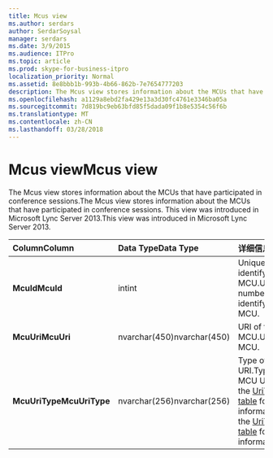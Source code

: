 ```yaml
---
title: Mcus view
ms.author: serdars
author: SerdarSoysal
manager: serdars
ms.date: 3/9/2015
ms.audience: ITPro
ms.topic: article
ms.prod: skype-for-business-itpro
localization_priority: Normal
ms.assetid: 8e8bbb1b-993b-4b66-862b-7e7654777203
description: The Mcus view stores information about the MCUs that have participated in conference sessions. This view was introduced in Microsoft Lync Server 2013.
ms.openlocfilehash: a1129a8ebd2fa429e13a3d30fc4761e3346ba05a
ms.sourcegitcommit: 7d819bc9eb63bfd85f5dada09f1b8e5354c56f6b
ms.translationtype: MT
ms.contentlocale: zh-CN
ms.lasthandoff: 03/28/2018
---
```

# <a name="mcus-view"></a><span data-ttu-id="15e0c-104">Mcus view</span><span class="sxs-lookup"><span data-stu-id="15e0c-104">Mcus view</span></span>
 
<span data-ttu-id="15e0c-105">The Mcus view stores information about the MCUs that have participated in conference sessions.</span><span class="sxs-lookup"><span data-stu-id="15e0c-105">The Mcus view stores information about the MCUs that have participated in conference sessions.</span></span> <span data-ttu-id="15e0c-106">This view was introduced in Microsoft Lync Server 2013.</span><span class="sxs-lookup"><span data-stu-id="15e0c-106">This view was introduced in Microsoft Lync Server 2013.</span></span>
  
|<span data-ttu-id="15e0c-107">**Column**</span><span class="sxs-lookup"><span data-stu-id="15e0c-107">**Column**</span></span>|<span data-ttu-id="15e0c-108">**Data Type**</span><span class="sxs-lookup"><span data-stu-id="15e0c-108">**Data Type**</span></span>|<span data-ttu-id="15e0c-109">**详细信息**</span><span class="sxs-lookup"><span data-stu-id="15e0c-109">**Details**</span></span>|
|:-----|:-----|:-----|
|<span data-ttu-id="15e0c-110">**McuId**</span><span class="sxs-lookup"><span data-stu-id="15e0c-110">**McuId**</span></span> <br/> |<span data-ttu-id="15e0c-111">int</span><span class="sxs-lookup"><span data-stu-id="15e0c-111">int</span></span>  <br/> |<span data-ttu-id="15e0c-112">Unique number identifying the MCU.</span><span class="sxs-lookup"><span data-stu-id="15e0c-112">Unique number identifying the MCU.</span></span>  <br/> |
|<span data-ttu-id="15e0c-113">**McuUri**</span><span class="sxs-lookup"><span data-stu-id="15e0c-113">**McuUri**</span></span> <br/> |<span data-ttu-id="15e0c-114">nvarchar(450)</span><span class="sxs-lookup"><span data-stu-id="15e0c-114">nvarchar(450)</span></span>  <br/> |<span data-ttu-id="15e0c-115">URI of the MCU.</span><span class="sxs-lookup"><span data-stu-id="15e0c-115">URI of the MCU.</span></span>  <br/> |
|<span data-ttu-id="15e0c-116">**McuUriType**</span><span class="sxs-lookup"><span data-stu-id="15e0c-116">**McuUriType**</span></span> <br/> |<span data-ttu-id="15e0c-117">nvarchar(256)</span><span class="sxs-lookup"><span data-stu-id="15e0c-117">nvarchar(256)</span></span>  <br/> |<span data-ttu-id="15e0c-118">Type of MCU URI.</span><span class="sxs-lookup"><span data-stu-id="15e0c-118">Type of MCU URI.</span></span> <span data-ttu-id="15e0c-119">See the [UriTypes table](uritypes.md) for more information.</span><span class="sxs-lookup"><span data-stu-id="15e0c-119">See the [UriTypes table](uritypes.md) for more information.</span></span> <br/> |
   

